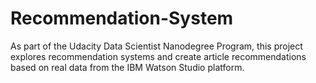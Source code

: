 # Recommendation-System

As part of the Udacity Data Scientist Nanodegree Program, this project explores recommendation systems and create article recommendations based on real data from the IBM Watson Studio platform.
